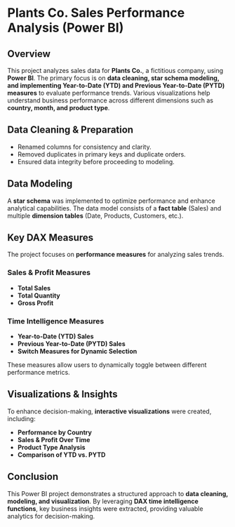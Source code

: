 # Plants Co. Sales Performance Analysis (Power BI)

## Overview
This project analyzes sales data for **Plants Co.**, a fictitious company, using **Power BI**. The primary focus is on **data cleaning, star schema modeling, and implementing Year-to-Date (YTD) and Previous Year-to-Date (PYTD) measures** to evaluate performance trends. Various visualizations help understand business performance across different dimensions such as **country, month, and product type**.

## Data Cleaning & Preparation
- Renamed columns for consistency and clarity.
- Removed duplicates in primary keys and duplicate orders.
- Ensured data integrity before proceeding to modeling.

## Data Modeling
A **star schema** was implemented to optimize performance and enhance analytical capabilities. The data model consists of a **fact table** (Sales) and multiple **dimension tables** (Date, Products, Customers, etc.).

## Key DAX Measures
The project focuses on **performance measures** for analyzing sales trends.

### Sales & Profit Measures
- **Total Sales**
- **Total Quantity**
- **Gross Profit**

### Time Intelligence Measures
- **Year-to-Date (YTD) Sales**
- **Previous Year-to-Date (PYTD) Sales**
- **Switch Measures for Dynamic Selection**

These measures allow users to dynamically toggle between different performance metrics.

## Visualizations & Insights
To enhance decision-making, **interactive visualizations** were created, including:

- **Performance by Country**
- **Sales & Profit Over Time**
- **Product Type Analysis**
- **Comparison of YTD vs. PYTD**

## Conclusion
This Power BI project demonstrates a structured approach to **data cleaning, modeling, and visualization**. By leveraging **DAX time intelligence functions**, key business insights were extracted, providing valuable analytics for decision-making.


